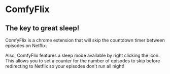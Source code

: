 # ComfyFlix

## The key to great sleep!


ComfyFlix is a chrome extension that will skip the countdown timer between episodes on Netflix. 

Also, ComfyFlix features a sleep mode available by right clicking the icon. This allows you to set a counter for the number of episodes to skip before redirecting to Netflix so
your episodes don't run all night!
